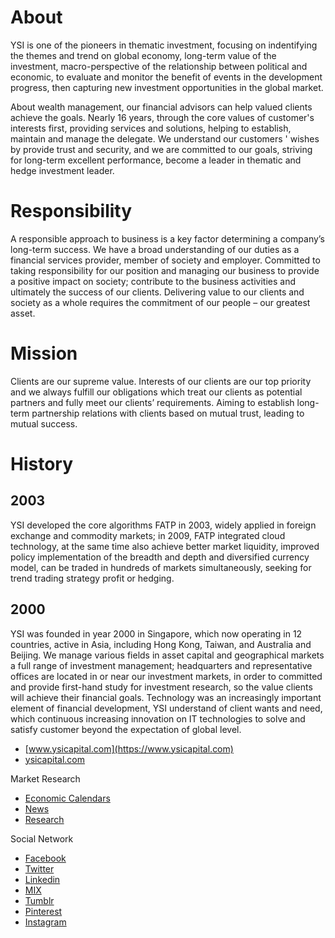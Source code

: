 # About

YSI is one of the pioneers in thematic investment, focusing on indentifying the themes and trend on global economy, long-term value of the investment, macro-perspective of the relationship between political and economic, to evaluate and monitor the benefit of events in the development progress, then capturing new investment opportunities in the global market.

About wealth management, our financial advisors can help valued clients achieve the goals. Nearly 16 years, through the core values of customer's interests first, providing services and solutions, helping to establish, maintain and manage the delegate. We understand our customers ' wishes by provide trust and security, and we are committed to our goals, striving for long-term excellent performance, become a leader in thematic and hedge investment leader.

# Responsibility

A responsible approach to business is a key factor determining a company’s long-term success. We have a broad understanding of our duties as a financial services provider, member of society and employer. Committed to taking responsibility for our position and managing our business to provide a positive impact on society; contribute to the business activities and ultimately the success of our clients. Delivering value to our clients and society as a whole requires the commitment of our people – our greatest asset.

# Mission

Clients are our supreme value. Interests of our clients are our top priority and we always fulfill our obligations which treat our clients as potential partners and fully meet our clients’ requirements. Aiming to establish long-term partnership relations with clients based on mutual trust, leading to mutual success.

# History

## 2003

YSI developed the core algorithms FATP in 2003, widely applied in foreign exchange and commodity markets; in 2009, FATP integrated cloud technology, at the same time also achieve better market liquidity, improved policy implementation of the breadth and depth and diversified currency model, can be traded in hundreds of markets simultaneously, seeking for trend trading strategy profit or hedging.

## 2000

YSI was founded in year 2000 in Singapore, which now operating in 12 countries, active in Asia, including Hong Kong, Taiwan, and Australia and Beijing. We manage various fields in asset capital and geographical markets a full range of investment management; headquarters and representative offices are located in or near our investment markets, in order to committed and provide first-hand study for investment research, so the value clients will achieve their financial goals. Technology was an increasingly important element of financial development, YSI understand of client wants and need, which continuous increasing innovation on IT technologies to solve and satisfy customer beyond the expectation of global level.

- [www.ysicapital.com](https://www.ysicapital.com)
- [ysicapital.com](https://ysicapital.com)

Market Research

- [Economic Calendars](https://www.ysicapital.com/latest/calendars)
- [News](https://www.ysicapital.com/latest/news)
- [Research](https://www.ysicapital.com/latest/research)

Social Network

- [Facebook](https://www.facebook.com/ysicapital)
- [Twitter](https://twitter.com/YSICapital)
- [Linkedin](https://www.linkedin.com/company/ysigroup)
- [MIX](https://mix.com/ysigroup)
- [Tumblr](https://ysigroup.tumblr.com)
- [Pinterest](https://www.pinterest.com/ysigroup)
- [Instagram](https://www.instagram.com/ysigroup)
